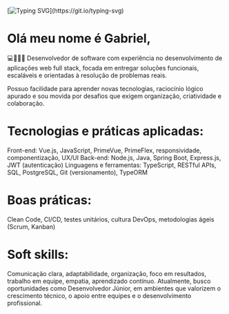 [![Typing SVG](https://readme-typing-svg.demolab.com?font=Fira+Code&pause=1000&color=11F738&width=435&lines=....+Welcome+to+my+Profile+....;System.println(%22Hello+World!%22);console.log(%22Hello+World!%22))](https://git.io/typing-svg)

# Olá meu nome é Gabriel,
💻👩🏽‍💻 Desenvolvedor de software com experiência no desenvolvimento de aplicações web full stack, focada em entregar soluções funcionais, escaláveis e orientadas à resolução de problemas reais.

Possuo facilidade para aprender novas tecnologias, raciocínio lógico apurado e sou movida por desafios que exigem organização, criatividade e colaboração.

# Tecnologias e práticas aplicadas:
Front-end: Vue.js, JavaScript, PrimeVue, PrimeFlex, responsividade, componentização, UX/UI
Back-end: Node.js, Java, Spring Boot, Express.js, JWT (autenticação)
Linguagens e ferramentas: TypeScript, RESTful APIs, SQL, PostgreSQL, Git (versionamento), TypeORM
# Boas práticas:
Clean Code, CI/CD,
testes unitários,
cultura DevOps,
metodologias ágeis (Scrum, Kanban)
# Soft skills:
Comunicação clara,
adaptabilidade,
organização,
foco em resultados,
trabalho em equipe,
empatia,
aprendizado contínuo.
Atualmente, busco oportunidades como Desenvolvedor Júnior, em ambientes que valorizem o crescimento técnico, o apoio entre equipes e o desenvolvimento profissional.
